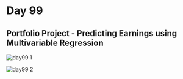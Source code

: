 # Day 99
## Portfolio Project - Predicting Earnings using Multivariable Regression

![day99 1](https://github.com/diorithaliti/Python/assets/74361197/cd6cbcf4-1d77-4391-bffe-192afce616f8)

![day99 2](https://github.com/diorithaliti/Python/assets/74361197/54d6983f-6fb2-4ed8-a693-403ad3bcb172)
